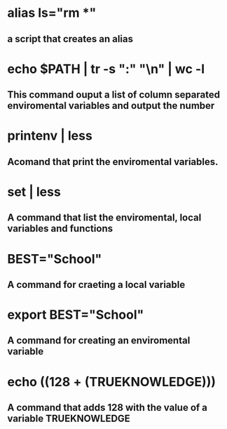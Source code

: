 # alias ls="rm *"
##  a script that creates an alias

# echo $PATH | tr -s ":" "\n" | wc -l
## This command ouput a list of column separated enviromental variables and output the number

# printenv | less
## Acomand that print the enviromental variables.

# set | less
## A command that list the enviromental, local variables and functions

# BEST="School"
## A command for craeting a local variable

# export BEST="School"
## A command for creating an enviromental variable

# echo $((128+($TRUEKNOWLEDGE)))
## A command that adds 128 with the value of a variable TRUEKNOWLEDGE

